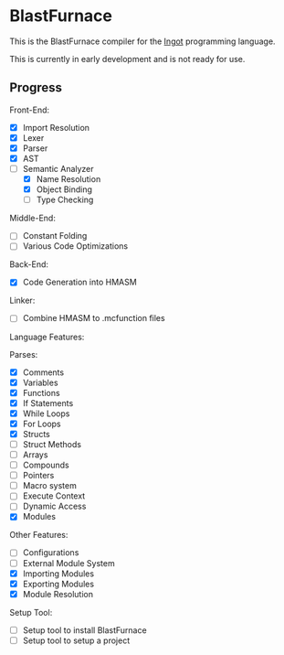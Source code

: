 # BlastFurnace

This is the BlastFurnace compiler for the [Ingot](https://hanmin.dev/ingot-docs/) programming language.

This is currently in early development and is not ready for use.

## Progress

Front-End:
- [x] Import Resolution
- [x] Lexer
- [x] Parser
- [x] AST
- [ ] Semantic Analyzer
  - [x] Name Resolution
  - [x] Object Binding
  - [ ] Type Checking

Middle-End:
- [ ] Constant Folding
- [ ] Various Code Optimizations

Back-End:
- [x] Code Generation into HMASM

Linker:
- [ ] Combine HMASM to .mcfunction files

Language Features:

Parses:
- [x] Comments
- [x] Variables
- [x] Functions
- [x] If Statements
- [x] While Loops
- [x] For Loops
- [x] Structs
- [ ] Struct Methods
- [ ] Arrays
- [ ] Compounds
- [ ] Pointers
- [ ] Macro system
- [ ] Execute Context
- [ ] Dynamic Access
- [x] Modules

Other Features:
- [ ] Configurations
- [ ] External Module System
 - [x] Importing Modules
 - [x] Exporting Modules
 - [x] Module Resolution

Setup Tool:
- [ ] Setup tool to install BlastFurnace
- [ ] Setup tool to setup a project